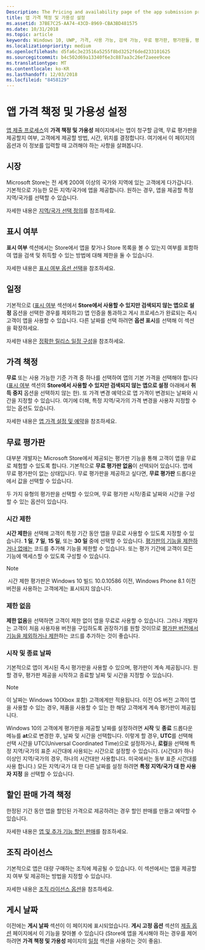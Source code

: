 ```yaml
---
Description: The Pricing and availability page of the app submission process lets you determine how much your app will cost, whether you'll offer a free trial, and how, when, and where it will be available to customers.
title: 앱 가격 책정 및 가용성 설정
ms.assetid: 37BE7C25-AA74-43CD-8969-CBA3BD481575
ms.date: 10/31/2018
ms.topic: article
keywords: Windows 10, UWP, 가격, 사용 가능, 검색 가능, 무료 평가판, 평가판들, 평가판, 앱들, 출시 날짜
ms.localizationpriority: medium
ms.openlocfilehash: d5fa6c3e23516a5255f8bd3252f6ded233101625
ms.sourcegitcommit: b4c502d69a13340f6e3c887aa3c26ef2aeee9cee
ms.translationtype: MT
ms.contentlocale: ko-KR
ms.lasthandoff: 12/03/2018
ms.locfileid: "8458129"
---
```

# <a name="set-app-pricing-and-availability"></a>앱 가격 책정 및 가용성 설정


[앱 제출 프로세스](app-submissions.md)의 **가격 책정 및 가용성** 페이지에서는 앱이 청구할 금액, 무료 평가판을 제공할지 여부, 고객에게 제공할 방법, 시간, 위치를 결정합니다. 여기에서 이 페이지의 옵션과 이 정보를 입력할 때 고려해야 하는 사항을 살펴봅니다.


## <a name="markets"></a>시장

Microsoft Store는 전 세계 200여 이상의 국가와 지역에 있는 고객에게 다가갑니다. 기본적으로 가능한 모든 지역/국가에 앱을 제공합니다. 원하는 경우, 앱을 제공할 특정 지역/국가를 선택할 수 있습니다. 

자세한 내용은 [지역/국가 선택 정의](define-pricing-and-market-selection.md)를 참조하세요.


## <a name="visibility"></a>표시 여부

**표시 여부** 섹션에서는 Store에서 앱을 찾거나 Store 목록을 볼 수 있는지 여부를 포함하여 앱을 검색 및 취득할 수 있는 방법에 대해 제한을 둘 수 있습니다.

자세한 내용은 [표시 여부 옵션 선택](choose-visibility-options.md)을 참조하세요.


## <a name="schedule"></a>일정

기본적으로 ([표시 여부](choose-visibility-options.md#discoverability) 섹션에서 **Store에서 사용할 수 있지만 검색되지 않는 앱으로 설정** 옵션을 선택한 경우를 제외하고) 앱 인증을 통과하고 게시 프로세스가 완료되는 즉시 고객이 앱을 사용할 수 있습니다. 다른 날짜를 선택 하려면 **옵션 표시**를 선택해 이 섹션을 확장하세요. 

자세한 내용은 [정확한 릴리스 일정 구성](configure-precise-release-scheduling.md)을 참조하세요.


## <a name="pricing"></a>가격 책정

**무료** 또는 사용 가능한 기준 가격 중 하나를 선택하여 앱의 기본 가격을 선택해야 합니다([표시 여부](choose-visibility-options.md#discoverability) 섹션의 **Store에서 사용할 수 있지만 검색되지 않는 앱으로 설정** 아래에서 **취득 중지** 옵션을 선택하지 않는 한). 또 가격 변경 예약으로 앱 가격이 변경되는 날짜와 시간을 지정할 수 있습니다. 여기에 더해, 특정 지역/국가의 가격 변경을 사용자 지정할 수 있는 옵션도 있습니다. 

자세한 내용은 [앱 가격 설정 및 예약](set-and-schedule-app-pricing.md)을 참조하세요.


## <a name="free-trial"></a>무료 평가판

대부분 개발자는 Microsoft Store에서 제공되는 평가판 기능을 통해 고객이 앱을 무료로 체험할 수 있도록 합니다. 기본적으로 **무료 평가판 없음**이 선택되어 있습니다. 앱에 무료 평가판이 없는 상태입니다. 무료 평가판을 제공하고 싶다면, **무료 평가판** 드롭다운에서 값을 선택할 수 있습니다.

두 가지 유형의 평가판을 선택할 수 있으며, 무료 평가판 시작/종료 날짜와 시간을 구성할 수 있는 옵션이 있습니다.

### <a name="time-limited"></a>시간 제한

**시간 제한**을 선택해 고객이 특정 기간 동안 앱을 무료로 사용할 수 있도록 지정할 수 있습니다. **1 일**, **7 일**, **15 일**, 또는 **30 일** 중에 선택할 수 있습니다. [평가판의 기능을 제한하거나 없애는](../monetize/in-app-purchases-and-trials.md) 코드를 추가해 기능을 제한할 수 있습니다. 또는 평가 기간에 고객이 모든 기능에 액세스할 수 있도록 구성할 수 있습니다. 
> [!NOTE]
> 시간 제한 평가판은 Windows 10 빌드 10.0.10586 이전, Windows Phone 8.1 이전 버전을 사용하는 고객에게는 표시되지 않습니다.

### <a name="unlimited"></a>제한 없음

**제한 없음**을 선택하면 고객이 제한 없이 앱을 무료로 사용할 수 있습니다. 그러나 개발자는 고객이 처음 사용자용 버전을 구입하도록 권장하기를 원할 것이므로 [평가판 버전에서 기능을 제외하거나 제한](../monetize/in-app-purchases-and-trials.md)하는 코드를 추가하는 것이 좋습니다.

### <a name="start-and-end-dates"></a>시작 및 종료 날짜

기본적으로 앱이 게시된 즉시 평가판을 사용할 수 있으며, 평가판이 계속 제공됩니다. 원할 경우, 평가판 제공을 시작하고 종료할 날짜 및 시간을 지정할 수 있습니다. 

>[!NOTE]
> 이 날짜는 Windows 10(Xbox 포함) 고객에게만 적용됩니다. 이전 OS 버전 고객이 앱을 사용할 수 있는 경우, 제품을 사용할 수 있는 한 해당 고객에게 계속 평가판이 제공됩니다. 

Windows 10의 고객에게 평가판을 제공할 날짜를 설정하려면 **시작** 및 **종료** 드롭다운 메뉴를 **at**으로 변경한 후, 날짜 및 시간을 선택합니다. 이렇게 할 경우, **UTC**를 선택해 선택 시간을 UTC(Universal Coordinated Time)으로 설정하거나, **로컬**을 선택해 특정 지역/국가의 표준 시간대에 사용되는 시간으로 설정할 수 있습니다. (시간대가 하나 이상인 지역/국가의 경우, 하나의 시간대만 사용합니다. 미국에서는 동부 표준 시간대를 사용 합니다.) 모든 지역/국가 대 한 다른 날짜를 설정 하려면 **특정 지역/국가 대 한 사용자 지정** 을 선택할 수 있습니다.


## <a name="sale-pricing"></a>할인 판매 가격 책정

한정된 기간 동안 앱을 할인된 가격으로 제공하려는 경우 할인 판매를 만들고 예약할 수 있습니다.

자세한 내용은 [앱 및 추가 기능 할인 판매](put-apps-and-add-ons-on-sale.md)를 참조하세요.


## <a name="organizational-licensing"></a>조직 라이선스

기본적으로 앱은 대량 구매하는 조직에 제공될 수 있습니다. 이 섹션에서는 앱을 제공할지 여부 및 제공하는 방법을 지정할 수 있습니다.

자세한 내용은 [조직 라이선스 옵션](organizational-licensing.md)을 참조하세요.


## <a name="publish-date"></a>게시 날짜

이전에는 **게시 날짜** 섹션이 이 페이지에 표시되었습니다. **게시 고정 옵션** 섹션의 [제출 옵션](manage-submission-options.md) 페이지에서 이 기능을 찾아볼 수 있습니다 (Store에 앱을 게시해야 하는 경우를 제어하려면 **가격 책정 및 가용성** 페이지의 [일정](configure-precise-release-scheduling.md) 섹션을 사용하는 것이 좋음).


